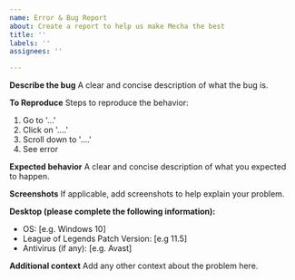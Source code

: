 ```yaml
---
name: Error & Bug Report
about: Create a report to help us make Mecha the best
title: ''
labels: ''
assignees: ''

---
```


**Describe the bug**
A clear and concise description of what the bug is.

**To Reproduce**
Steps to reproduce the behavior:
1. Go to '...'
2. Click on '....'
3. Scroll down to '....'
4. See error

**Expected behavior**
A clear and concise description of what you expected to happen.

**Screenshots**
If applicable, add screenshots to help explain your problem.

**Desktop (please complete the following information):**
 - OS: [e.g. Windows 10]
 - League of Legends Patch Version: [e.g 11.5]
 - Antivirus (if any): [e.g. Avast]
 
**Additional context**
Add any other context about the problem here.
